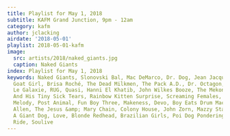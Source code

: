 ```yaml
---
title: Playlist for May 1, 2018
subtitle: KAFM Grand Junction, 9pm - 12am
category: kafm
author: jclacking
airdate: '2018-05-01'
playlist: 2018-05-01-kafm
image:
  src: artists/2018/naked_giants.jpg
  caption: Naked Giants
index: Playlist for May 1, 2018
keywords: Naked Giants, Slonovski Bal, Mac DeMarco, Dr. Dog, Jean Jacques Perrey,
  Goat Girl, Brisa Roché, The Dead Milkmen, The Pack A.D., Dr. Octagon, Born Ruffians,
  Le Galaxie, RUG, Quasi, Hanni El Khatib, John Wilkes Booze, The Mekons, Casper Fandango
  And His Tiny Sick Tears, Rainbow Kitten Surprise, Screaming Females, Little Jack
  Melody, Post Animal, Fun Boy Three, Makeness, Devo, Boy Eats Drum Machine, Bishop
  Allen, The Jesus &amp; Mary Chain, Colony House, John Zorn, Mazzy Star, Telamor,
  A Giant Dog, Love, Blonde Redhead, Brazilian Girls, Poi Dog Pondering, Petty Booka,
  Ride, Soulive
---
```


